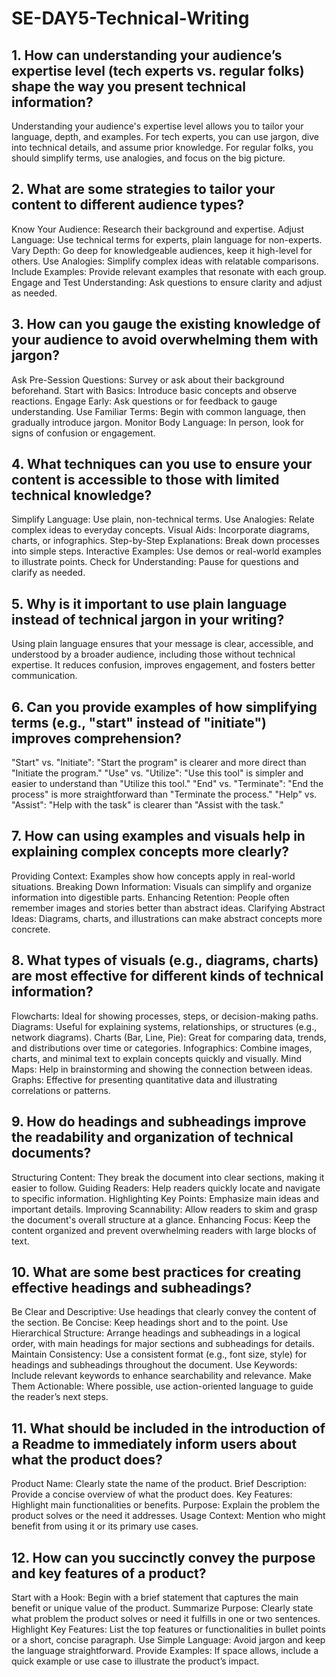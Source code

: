 # SE-DAY5-Technical-Writing
## 1. How can understanding your audience’s expertise level (tech experts vs. regular folks) shape the way you present technical information?
Understanding your audience's expertise level allows you to tailor your language, depth, and examples. For tech experts, you can use jargon, dive into technical details, and assume prior knowledge. For regular folks, you should simplify terms, use analogies, and focus on the big picture.
## 2. What are some strategies to tailor your content to different audience types?
Know Your Audience: Research their background and expertise.
Adjust Language: Use technical terms for experts, plain language for non-experts.
Vary Depth: Go deep for knowledgeable audiences, keep it high-level for others.
Use Analogies: Simplify complex ideas with relatable comparisons.
Include Examples: Provide relevant examples that resonate with each group.
Engage and Test Understanding: Ask questions to ensure clarity and adjust as needed.
## 3. How can you gauge the existing knowledge of your audience to avoid overwhelming them with jargon?
Ask Pre-Session Questions: Survey or ask about their background beforehand.
Start with Basics: Introduce basic concepts and observe reactions.
Engage Early: Ask questions or for feedback to gauge understanding.
Use Familiar Terms: Begin with common language, then gradually introduce jargon.
Monitor Body Language: In person, look for signs of confusion or engagement.
## 4. What techniques can you use to ensure your content is accessible to those with limited technical knowledge?
Simplify Language: Use plain, non-technical terms.
Use Analogies: Relate complex ideas to everyday concepts.
Visual Aids: Incorporate diagrams, charts, or infographics.
Step-by-Step Explanations: Break down processes into simple steps.
Interactive Examples: Use demos or real-world examples to illustrate points.
Check for Understanding: Pause for questions and clarify as needed.
## 5. Why is it important to use plain language instead of technical jargon in your writing?
Using plain language ensures that your message is clear, accessible, and understood by a broader audience, including those without technical expertise. It reduces confusion, improves engagement, and fosters better communication.
## 6. Can you provide examples of how simplifying terms (e.g., "start" instead of "initiate") improves comprehension?
"Start" vs. "Initiate": "Start the program" is clearer and more direct than "Initiate the program."
"Use" vs. "Utilize": "Use this tool" is simpler and easier to understand than "Utilize this tool."
"End" vs. "Terminate": "End the process" is more straightforward than "Terminate the process."
"Help" vs. "Assist": "Help with the task" is clearer than "Assist with the task."
## 7. How can using examples and visuals help in explaining complex concepts more clearly?
Providing Context: Examples show how concepts apply in real-world situations.
Breaking Down Information: Visuals can simplify and organize information into digestible parts.
Enhancing Retention: People often remember images and stories better than abstract ideas.
Clarifying Abstract Ideas: Diagrams, charts, and illustrations can make abstract concepts more concrete.
## 8. What types of visuals (e.g., diagrams, charts) are most effective for different kinds of technical information?
Flowcharts: Ideal for showing processes, steps, or decision-making paths.
Diagrams: Useful for explaining systems, relationships, or structures (e.g., network diagrams).
Charts (Bar, Line, Pie): Great for comparing data, trends, and distributions over time or categories.
Infographics: Combine images, charts, and minimal text to explain concepts quickly and visually.
Mind Maps: Help in brainstorming and showing the connection between ideas.
Graphs: Effective for presenting quantitative data and illustrating correlations or patterns.
## 9. How do headings and subheadings improve the readability and organization of technical documents?
Structuring Content: They break the document into clear sections, making it easier to follow.
Guiding Readers: Help readers quickly locate and navigate to specific information.
Highlighting Key Points: Emphasize main ideas and important details.
Improving Scannability: Allow readers to skim and grasp the document's overall structure at a glance.
Enhancing Focus: Keep the content organized and prevent overwhelming readers with large blocks of text.
## 10. What are some best practices for creating effective headings and subheadings?
Be Clear and Descriptive: Use headings that clearly convey the content of the section.
Be Concise: Keep headings short and to the point.
Use Hierarchical Structure: Arrange headings and subheadings in a logical order, with main headings for major sections and subheadings for details.
Maintain Consistency: Use a consistent format (e.g., font size, style) for headings and subheadings throughout the document.
Use Keywords: Include relevant keywords to enhance searchability and relevance.
Make Them Actionable: Where possible, use action-oriented language to guide the reader’s next steps.
## 11. What should be included in the introduction of a Readme to immediately inform users about what the product does?
Product Name: Clearly state the name of the product.
Brief Description: Provide a concise overview of what the product does.
Key Features: Highlight main functionalities or benefits.
Purpose: Explain the problem the product solves or the need it addresses.
Usage Context: Mention who might benefit from using it or its primary use cases.
## 12. How can you succinctly convey the purpose and key features of a product?
Start with a Hook: Begin with a brief statement that captures the main benefit or unique value of the product.
Summarize Purpose: Clearly state what problem the product solves or need it fulfills in one or two sentences.
Highlight Key Features: List the top features or functionalities in bullet points or a short, concise paragraph.
Use Simple Language: Avoid jargon and keep the language straightforward.
Provide Examples: If space allows, include a quick example or use case to illustrate the product’s impact.
